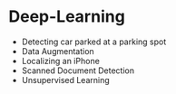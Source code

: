 # Deep-Learning

* Detecting car parked at a parking spot
* Data Augmentation
* Localizing an iPhone
* Scanned Document Detection
* Unsupervised Learning
